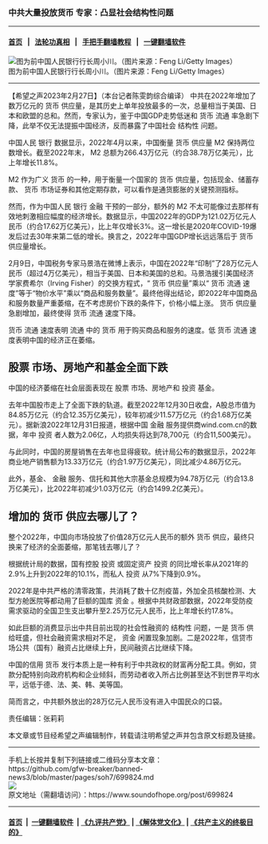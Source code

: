 ### 中共大量投放货币 专家：凸显社会结构性问题
------------------------

#### [首页](https://github.com/gfw-breaker/banned-news3/blob/master/README.md) &nbsp;&nbsp;|&nbsp;&nbsp; [法轮功真相](https://github.com/begood0513/basic/blob/master/README.md)  &nbsp;&nbsp;|&nbsp;&nbsp; [手把手翻墙教程](https://github.com/gfw-breaker/guides/wiki)  &nbsp;&nbsp;|&nbsp;&nbsp; [一键翻墙软件](https://github.com/gfw-breaker/nogfw/blob/master/README.md)  



<div><img alt="图为前中国人民银行行长周小川。（图片来源：Feng Li/Getty Images）" src="https://img.soundofhope.org/2022-05/gettyimages-163597154-1651898548267.jpg"/>
<br/><figcaption class="caption">
 图为前中国人民银行行长周小川。（图片来源：Feng Li/Getty Images）
</figcaption></div><hr/>


<div><div class="Content__Wrapper sc-1bvya0-0 elmmKw article_body" data-checkusr="" itemprop="articleBody">
 <div id="post_place_1">
 </div>
 <p class="meta-top">
  <span class="meta">
   【希望之声2023年2月27日】（本台记者陈雯韵综合编译）
  </span>
  中共在2022年增加了数万亿元的
  <ok href="/term/1050">
   货币
  </ok>
  供应量，是其历史上单年投放最多的一次，总量相当于美国、日本和欧盟的总和。然而，专家认为，鉴于中国GDP走势低迷和
  <ok href="/term/1050">
   货币
  </ok>
  <ok href="/term/488228">
   流通
  </ok>
  率急剧下降，此举不仅无法提振中国经济，反而暴露了中国社会
  <ok href="/term/125365">
   结构性
  </ok>
  问题。
 </p>
 <p>
  中国人民
  <ok href="/term/12133">
   银行
  </ok>
  数据显示，2022年4月以来，中国衡量
  <ok href="/term/1050">
   货币
  </ok>
  供应量
  <ok href="/term/119006">
   M2
  </ok>
  保持两位数增长。截至2022年末，
  <ok href="/term/119006">
   M2
  </ok>
  总额为266.43万亿元（约合38.78万亿美元），比上年增长11.8%。
 </p>
 <p>
  <ok href="/term/119006">
   M2
  </ok>
  作为广义
  <ok href="/term/1050">
   货币
  </ok>
  的一种，用于衡量一个国家的
  <ok href="/term/1050">
   货币
  </ok>
  供应量，包括现金、储蓄存款、
  <ok href="/term/1050">
   货币
  </ok>
  市场证券和其他定期存款，可以看作是通货膨胀的关键预测指标。
 </p>
 <p>
  然而，作为中国人民
  <ok href="/term/12133">
   银行
  </ok>
  <ok href="/term/3667">
   金融
  </ok>
  干预的一部分，额外的
  <ok href="/term/119006">
   M2
  </ok>
  不太可能像过去那样有效地刺激相应幅度的经济增长。数据显示，中国2022年的GDP为121.02万亿元人民币（约合17.62万亿美元），比上年仅增长3%。这一增长是2020年COVID-19爆发后过去30年来第二低的增长。换言之，2022年中国GDP增长远远落后于
  <ok href="/term/1050">
   货币
  </ok>
  供应量增长。
 </p>
 <p>
  2月9日，中国税务专家马景浩在微博上表示，中国在2022年“印制”了28万亿元人民币（超过4万亿美元），相当于美国、日本和美国的总和。马景浩援引美国经济学家费希尔（Irving Fisher）的交换方程式，“
  <ok href="/term/1050">
   货币
  </ok>
  供应量”乘以“
  <ok href="/term/1050">
   货币
  </ok>
  <ok href="/term/488228">
   流通
  </ok>
  速度”等于“物价水平”乘以“商品和服务数量”。最终他得出结论，即2022年中国商品和服务数量严重萎缩，在不考虑房价下跌的条件下，价格小幅上涨。
  <ok href="/term/1050">
   货币
  </ok>
  供应量急剧增加，最终使得
  <ok href="/term/1050">
   货币
  </ok>
  <ok href="/term/488228">
   流通
  </ok>
  速度下降。
 </p>
 <p>
  <ok href="/term/1050">
   货币
  </ok>
  <ok href="/term/488228">
   流通
  </ok>
  速度表明
  <ok href="/term/488228">
   流通
  </ok>
  中的
  <ok href="/term/1050">
   货币
  </ok>
  用于购买商品和服务的速度。低
  <ok href="/term/1050">
   货币
  </ok>
  <ok href="/term/488228">
   流通
  </ok>
  速度表明中国的经济正在萎缩。
 </p>
 <h2>
  <ok href="/term/2601">
   股票
  </ok>
  市场、房地产和基金全面下跌
 </h2>
 <p>
  中国的经济萎缩在社会层面表现在
  <ok href="/term/2601">
   股票
  </ok>
  市场、房地产和
  <ok href="/term/1496">
   投资
  </ok>
  基金。
 </p>
 <p>
  去年中国股市走上了全面下跌的轨道。截至2022年12月30日收盘，A股总市值为84.85万亿元（约合12.35万亿美元），较年初减少11.57万亿元（约合1.68万亿美元）。据新浪2022年12月31日报道，根据中国
  <ok href="/term/3667">
   金融
  </ok>
  服务提供商wind.com.cn的数据，年中
  <ok href="/term/1496">
   投资
  </ok>
  者人数为2.06亿，人均损失将达到78,700元（约合11,500美元）。
 </p>
 <p>
  与此同时，中国的房屋销售在去年也显得疲软。统计局公布的数据显示，2022年商业地产销售额为13.33万亿元（约合1.97万亿美元），同比减少4.86万亿元。
 </p>
 <p>
  此外，基金、
  <ok href="/term/3667">
   金融
  </ok>
  服务、信托和其他大宗基金总规模为94.78万亿元（约合13.8万亿美元），比2022年初减少1.03万亿元（约合1499.2亿美元）。
 </p>
 <h2>
  增加的
  <ok href="/term/1050">
   货币
  </ok>
  供应去哪儿了？
 </h2>
 <p>
  整个2022年，中国向市场投放了价值28万亿元人民币的额外
  <ok href="/term/1050">
   货币
  </ok>
  供应，最终只换来了经济的全面萎缩，那笔钱去哪儿了？
 </p>
 <p>
  根据统计局的数据，国有控股
  <ok href="/term/1496">
   投资
  </ok>
  或固定资产
  <ok href="/term/1496">
   投资
  </ok>
  的同比增长率从2021年的2.9%上升到2022年的10.1%，而私人
  <ok href="/term/1496">
   投资
  </ok>
  从7%下降到0.9%。
 </p>
 <p>
  2022年是中共严格的清零政策，共消耗了数十亿剂疫苗，外加全员核酸检测、大型方舱医院等都动用了巨额的国库
  <ok href="/term/51537">
   资金
  </ok>
  。根据中共财政部数据，2022年受防疫需求驱动的全国卫生支出攀升至2.25万亿元人民币，比上年增长约17.8%。
 </p>
 <p>
  如此巨额的消费显示出中共目前出现的社会性融资的
  <ok href="/term/125365">
   结构性
  </ok>
  问题，一是
  <ok href="/term/1050">
   货币
  </ok>
  供给旺盛，但社会融资需求相对不足，
  <ok href="/term/51537">
   资金
  </ok>
  闲置现象加剧。二是2022年，信贷市场公共（国有）融资占比继续上升，民间融资占比继续下降。
 </p>
 <p>
  中国的信用
  <ok href="/term/1050">
   货币
  </ok>
  发行本质上是一种有利于中共政权的财富再分配工具。例如，贷款分配特别向政府机构和企业倾斜，而劳动者收入所占比例甚至达不到世界平均水平，远低于德、法、美、韩、美等国。
 </p>
 <p>
  简而言之，中共额外放出的28万亿元人民币没有进入中国民众的口袋。
 </p>
 <p class="meta-btm">
  责任编辑：张莉莉
 </p>
 <p class="meta-btm">
  本文章或节目经希望之声编辑制作，转载请注明希望之声并包含原文标题及链接。
 </p>
</div>
</div>
<hr/>
手机上长按并复制下列链接或二维码分享本文章：<br/>
https://github.com/gfw-breaker/banned-news3/blob/master/pages/soh7/699824.md <br/>
<a href='https://github.com/gfw-breaker/banned-news3/blob/master/pages/soh7/699824.md'><img src='https://github.com/gfw-breaker/banned-news3/blob/master/pages/soh7/699824.md.png'/></a> <br/>
原文地址（需翻墙访问）：https://www.soundofhope.org/post/699824


------------------------
#### [首页](https://github.com/gfw-breaker/banned-news3/blob/master/README.md) &nbsp;|&nbsp; [一键翻墙软件](https://github.com/gfw-breaker/nogfw/blob/master/README.md) &nbsp;| [《九评共产党》](https://github.com/gfw-breaker/9ping.md/blob/master/README.md#九评之一评共产党是什么) | [《解体党文化》](https://github.com/gfw-breaker/jtdwh.md/blob/master/README.md) | [《共产主义的终极目的》](https://github.com/gfw-breaker/gczydzjmd.md/blob/master/README.md)


<img src='http://gfw-breaker.win/banned-news3/pages/soh7/699824.md' width='0px' height='0px'/>